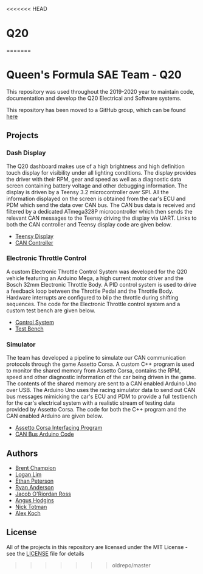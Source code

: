 <<<<<<< HEAD
# Q20
=======
# Queen's Formula SAE Team - Q20

This repository was used throughout the 2019-2020 year to maintain code, documentation and develop the Q20 Electrical and Software systems. 

This repository has been moved to a GitHub group, which can be found [here](https://github.com/qfsae)

## Projects

### Dash Display
The Q20 dashboard makes use
of a high brightness and high definition touch display for visibility under all
lighting conditions. The display provides
the driver with their RPM, gear and speed as well as a diagnostic data screen
containing battery voltage and other debugging information. The display is
driven by a Teensy 3.2 microcontroller over SPI. All the information displayed
on the screen is obtained from the car's ECU and PDM which send the data over
CAN bus. The CAN bus data is received and filtered by a dedicated ATmega328P
microcontroller which then sends the relevant CAN messages to the Teensy driving
the display via UART. Links to both the CAN controller and Teensy display code
are given below.

- [Teensy Display](https://github.com/bchampp/Q20/tree/master/dash/dash-code-final)
- [CAN Controller](https://github.com/bchampp/Q20/tree/master/dash/dash-can/can-controller)

### Electronic Throttle Control
A custom Electronic Throttle Control System was developed for the Q20 vehicle featuring an Arduino Mega, a high current motor driver and the Bosch 32mm Electronic Throttle Body. A PID control system is used to drive a feedback loop between the Throttle Pedal and the Throttle Body. Hardware interrupts are configured to blip the throttle during shifting sequences. The code for the Electronic Throttle control system and a custom test bench are given below. 
- [Control System](https://github.com/bchampp/Q20/tree/master/electronic-throttle/control-system)
- [Test Bench](https://github.com/bchampp/Q20/tree/master/electronic-throttle/testbench)
### Simulator
The team has developed a pipeline to simulate our CAN communication protocols
through the game Assetto Corsa. A custom C++ program is used to monitor the
shared memory from Assetto Corsa, contains the RPM, speed and other diagnostic
information of the car being driven in the game. The contents of the shared
memory are sent to a CAN enabled Arduino Uno over USB. The Arduino Uno uses the
racing simulator data to send out CAN bus messages mimicking the car's ECU and
PDM to provide a full testbench for the car's electrical system with a realistic
stream of testing data provided by Assetto Corsa. The code for both the C++
program and the CAN enabled Arduino are given below.

- [Assetto Corsa Interfacing Program](https://github.com/bchampp/Q20/blob/master/simulator/sim-data/DataStream.cpp)
- [CAN Bus Arduino Code](https://github.com/bchampp/Q20/blob/master/simulator/sim-data/sim-data-arduino-v2/sim-data-arduino-v2.ino)

## Authors
- [Brent Champion](https://github.com/bchampp)
- [Logan Lim](https://github.com/llim1)
- [Ethan Peterson](https://github.com/ethanmpeterson)
- [Ryan Anderson](https://github.com/ryan-and)
- [Jacob O'Riordan Ross](https://github.com/JacobORiordanRoss)
- [Angus Hodgins](https://github.com/angushodgins)
- [Nick Totman](https://github.com/necm77)
- [Alex Koch](https://github.com/alexkoch14)

## License
All of the projects in this repository are licensed under the MIT License - see the [LICENSE](https://github.com/Q20/blob/master/LICENSE) file for details
>>>>>>> oldrepo/master
